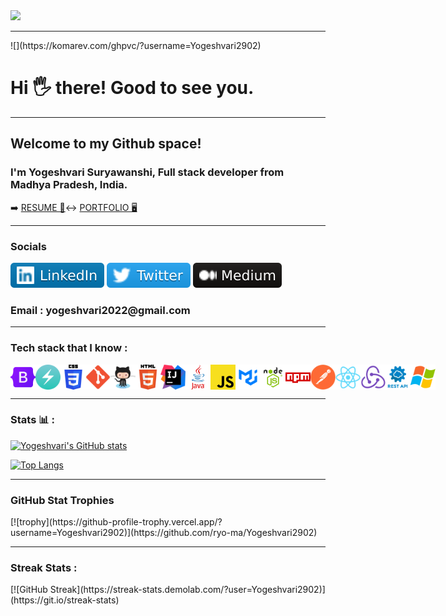 

<img src="https://camo.githubusercontent.com/417e6e178a69cc045c656d083ba983a59303f099087090269c01cacc6741ef29/68747470733a2f2f7170682e66732e71756f726163646e2e6e65742f6d61696e2d71696d672d6661376234626463336232663733653734396535633263363436643461653133" al="code gif">

<hr>
![](https://komarev.com/ghpvc/?username=Yogeshvari2902)
<h1>Hi 🖐️ there! Good to see you. </h1>
<hr>
<h2>Welcome to my Github space!</h2>
<h3>I'm Yogeshvari Suryawanshi, Full stack developer from Madhya Pradesh, India.</h3>

➡️ <a href="https://drive.google.com/file/d/1iDQE_OtCW025GJtOfhhDqgDNF2DVo8JC/view?usp=sharing">RESUME 📃</a>↔
<a href="#">PORTFOLIO 🖥️</a>

<hr>
<h3>Socials</h3>

<a href="https://www.linkedin.com/in/yogeshvari-suryawanshi/"><img src="./assets/linked in.svg"></a>
<a href="#"><img src="./assets/twitter.svg"></a>
<a href="#"><img src="./assets/medium icon.svg"></a>

<h3>Email : yogeshvari2022@gmail.com</h3>

<hr>
<h3>Tech stack that I know : </h3>

<div style="display:flex;">
<img style="width="50px" height="40px" src="./assets/techstack/bootstarp.png" alt="tech stack">
<img style="width="50px" height="40px" id="img1" src="./assets/techstack/chakraui.png" alt="tech stack">
<img style="width="50px" height="40px" id="img1" src="./assets/techstack/css.png" alt="tech stack">
<!-- <img style="width="0px"; height="40px" id="img1" src="./assets/techstack/firebase.png" alt="tech stack"> -->
<img style="width="50px" height="40px" id="img1" src="./assets/techstack/git.png" alt="tech stack">
<img style="width="50px" height="40px" id="img1" src="./assets/techstack/github.png" alt="tech stack">
<img style="width="50px" height="40px" id="img1" src="./assets/techstack/html.png" alt="tech stack">
<img style="width="50px" height="40px" id="img1" src="./assets/techstack/intelij.png" alt="tech stack">
<img style="width="50px" height="40px" id="img1" src="./assets/techstack/java.png" alt="tech stack">
<img style="width="50px" height="40px" id="img1" src="./assets/techstack/javascript.png" alt="tech stack">
<img style="width="50px" height="40px" id="img1" src="./assets/techstack/material ui.png" alt="tech stack">
<img style="width="50px" height="40px" id="img1" src="./assets/techstack/nodejs.png" alt="tech stack">
<img style="width="50px" height="40px" id="img1" src="./assets/techstack/npm'.png" alt="tech stack">
<img style="width="50px" height="40px" id="img1" src="./assets/techstack/postman.png" alt="tech stack">
<img style="width="50px" height="40px" id="img1" src="./assets/techstack/react.png" alt="tech stack">
<img style="width="50px" height="40px" id="img1" src="./assets/techstack/redux.png" alt="tech stack">
<img style="width="50px" height="40px" id="img1" src="./assets/techstack/restapi.png" alt="tech stack">
<!-- <img style="width="0px"; height="40px" id="img1" src="./assets/techstack/sass.png" alt="tech stack"> -->
<img style="width="50px" height="40px" id="img1" src="./assets/techstack/windows.png" alt="tech stack">
</div>

<hr>

<h3>Stats 📊 : </h3>

[![Yogeshvari's GitHub stats](https://github-readme-stats.vercel.app/api?username=Yogeshvari2902&count_private=true&show_icons=true&theme=flag-india&include_all_commits=true)](https://github.com/anuraghazra/github-readme-stats)

[![Top Langs](https://github-readme-stats.vercel.app/api/top-langs/?username=Yogeshvari2902&layout=compact)](https://github.com/anuraghazra/github-readme-stats)

<hr>
<h3>GitHub Stat Trophies</h3>
[![trophy](https://github-profile-trophy.vercel.app/?username=Yogeshvari2902)](https://github.com/ryo-ma/Yogeshvari2902)

<hr>

<h3>Streak Stats : </h3>
  [![GitHub Streak](https://streak-stats.demolab.com/?user=Yogeshvari2902)](https://git.io/streak-stats)


<!---
Yogeshvari2902/Yogeshvari2902 is a ✨ special ✨ repository because its `README.md` (this file) appears on your GitHub profile.
You can click the Preview link to take a look at your changes.
--->

